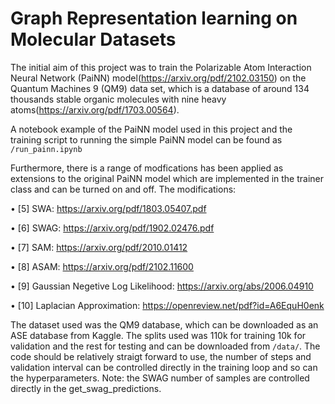 # Graph Representation learning on Molecular Datasets
The initial aim of this project was to train the Polarizable Atom Interaction Neural Network (PaiNN) model(https://arxiv.org/pdf/2102.03150) on the Quantum Machines 9 (QM9) data set, which is a database of around 134 thousands stable organic molecules with nine heavy atoms(https://arxiv.org/pdf/1703.00564).

A notebook example of the PaiNN model used in this project and the training script to running the simple PaiNN model can be found as `/run_painn.ipynb`

Furthermore, there is a range of modfications has been applied as extensions to the original PaiNN model which are implemented in the trainer class and can be turned on and off.
The modifications:

•	[5] SWA: https://arxiv.org/pdf/1803.05407.pdf

•	[6] SWAG: https://arxiv.org/pdf/1902.02476.pdf

•	[7] SAM: https://arxiv.org/pdf/2010.01412

•	[8] ASAM: https://arxiv.org/pdf/2102.11600

•	[9] Gaussian Negetive Log Likelihood: https://arxiv.org/abs/2006.04910

•	[10] Laplacian Approximation: https://openreview.net/pdf?id=A6EquH0enk

The dataset used was the QM9 database, which can be downloaded as an ASE database from Kaggle.
The splits used was 110k for training 10k for validation and the rest for testing and can be downloaded from `/data/`. 
The code should be relatively straigt forward to use, the number of steps and validation interval can be controlled directly in the training loop and so can the hyperparameters.
Note: the SWAG number of samples are controlled directly in the get_swag_predictions.
